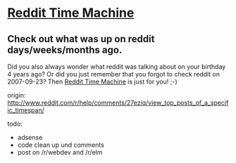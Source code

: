 # [Reddit Time Machine](http://www.reddittimemachine.com)
## Check out what was up on reddit days/weeks/months ago.

Did you also always wonder what reddit was talking about on your birthday 4 years ago? Or did you just remember that you forgot to check reddit on 2007-09-23? Then [Reddit Time Machine](http://www.reddittimemachine.com) is just for you! ;-)

origin: http://www.reddit.com/r/help/comments/27eziq/view_top_posts_of_a_specific_timespan/

todo:
- adsense
- code clean up und comments
- post on /r/webdev and /r/elm